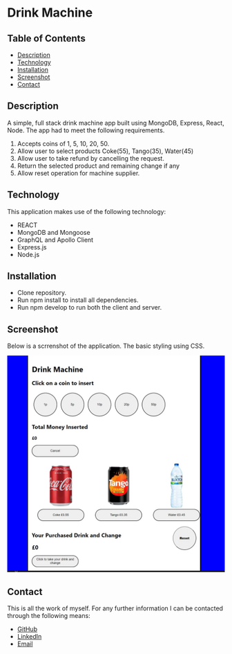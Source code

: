 # Drink Machine

## Table of Contents
* [Description](#description)
* [Technology](#technology)
* [Installation](#installation)
* [Screenshot](#screenshot)
* [Contact](#contact)

## Description

A simple, full stack drink machine app built using MongoDB, Express, React, Node. The app had to meet the following requirements.

1. Accepts coins of 1, 5, 10, 20, 50.
2.	 Allow user to select products Coke(55), Tango(35), Water(45)
3.	 Allow user to take refund by cancelling the request.
4.	 Return the selected product and remaining change if any
5.	 Allow reset operation for machine supplier.

## Technology

This application makes use of the following technology:
* REACT
* MongoDB and Mongoose
* GraphQL and Apollo Client
* Express.js
* Node.js

## Installation 
* Clone repository.
* Run npm install to install all dependencies.
* Run npm develop to run both the client and server.

## Screenshot

Below is a scrrenshot of the application. The basic styling using CSS.

![Screenshot](./docs/drink-machine-image.JPG)

## Contact

This is all the work of myself. For any further information I can be contacted through the following means:

* [GitHub](https://github.com/Ross-White)
* [LinkedIn](https://www.linkedin.com/in/ross-white1/)
* [Email](mailto:info@ross-white.co.uk)
